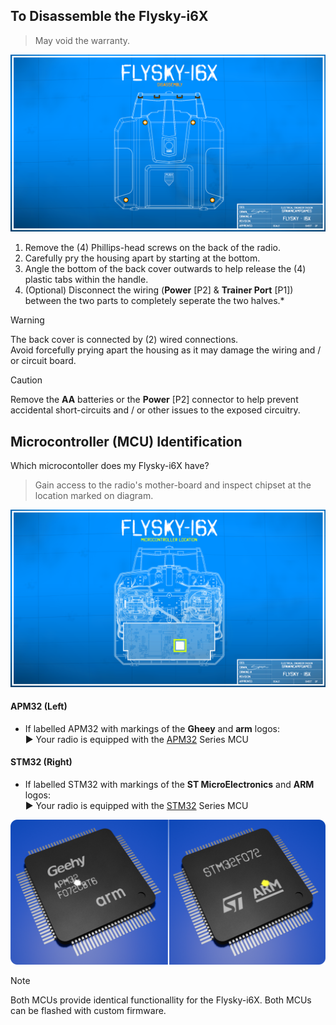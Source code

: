 ## To Disassemble the Flysky-i6X
> May void the warranty.

![Flysky-i6X Disassembly](https://github.com/SpawnCampGames/flysky-i6x/blob/main/doc/FlyskyI6X_Disassembly.png)

1. Remove the (4) Phillips-head screws on the back of the radio.
2. Carefully pry the housing apart by starting at the bottom.
3. Angle the bottom of the back cover outwards to help release the (4) plastic tabs within the handle.
4. (Optional) Disconnect the wiring (**Power** [P2] & **Trainer Port** [P1]) between the two parts to completely seperate the two halves.*

> [!WARNING]
> The back cover is connected by (2) wired connections.  
> Avoid forcefully prying apart the housing as it may damage the wiring and / or circuit board.

> [!CAUTION]
> Remove the **AA** batteries or the **Power** [P2] connector to help prevent accidental short-circuits and / or other issues to the exposed circuitry.

## Microcontroller (MCU) Identification
Which microcontoller does my Flysky-i6X have?
> Gain access to the radio's mother-board and inspect chipset at the location marked on diagram.

![Flysky-i6X MCU Location](https://github.com/SpawnCampGames/flysky-i6x/blob/main/doc/FlyskyI6X_MCU_Location.png)

#### APM32 (Left)
- If labelled APM32 with markings of the **Gheey** and **arm** logos:  
▶️ Your radio is equipped with the [APM32](https://global.geehy.com/product/fourth/M0+) Series MCU

#### STM32 (Right)
- If labelled STM32 with markings of the **ST MicroElectronics** and **ARM** logos:  
▶️ Your radio is equipped with the [STM32](https://www.st.com/en/microcontrollers-microprocessors/stm32-32-bit-arm-cortex-mcus.html) Series MCU

![Possible Flysky-i6X MCUs](https://github.com/SpawnCampGames/flysky-i6x/blob/main/doc/FlyskyI6X_MCU.png)

> [!Note]
> Both MCUs provide identical functionallity for the Flysky-i6X.
> Both MCUs can be flashed with custom firmware.
